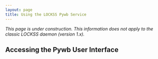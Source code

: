 ```yaml
---
layout: page
title: Using the LOCKSS Pywb Service
---
```


*This page is under construction. This information does not apply to the classic LOCKSS daemon (version 1.x).*

## Accessing the Pywb User Interface


